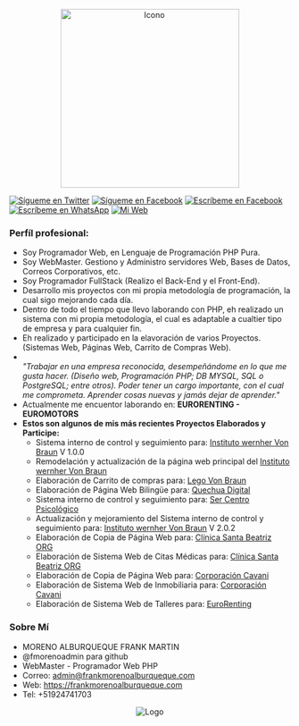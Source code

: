 <p align="center">
  <img src="https://frankmorenoalburqueque.com/images/ico490x458.png" height="320px" title="Icono">
</p>

[![Sígueme en Twitter](https://img.shields.io/twitter/follow/sendgrid.svg?style=social&label=Sígueme)](https://twitter.com/FrankMartinMor1)
[![Sígueme en Facebook](https://img.shields.io/badge/Sígueme-Faccebook-blue)](https://facebook.com/FrankMartinMA)
[![Escríbeme en Facebook](https://img.shields.io/badge/Escríbeme-Messenger-blue)](https://m.me/FrankMartinMA)
[![Escríbeme en WhatsApp](https://img.shields.io/badge/Escríbeme-WhathApp-green)](https://wa.me/51924741703)
[![Mi Web](https://img.shields.io/badge/Mi_Página-Web-blueviolet)](https://frankmorenoalburqueque.com)

### Perfíl profesional:

<ul class="list-unstyled">
	<li>Soy Programador Web, en Lenguaje de Programación PHP Pura.</li>
	<li>Soy WebMaster. Gestiono y Administro servidores Web, Bases de Datos, Correos Corporativos, etc.</li>
	<li>Soy Programador FullStack (Realizo el Back-End y el Front-End).</li>
	<li>Desarrollo mis proyectos con mi propia metodología de programación, la cual sigo mejorando cada día.</li>
	<li>Dentro de todo el tiempo que llevo laborando con PHP, eh realizado un sistema con mi propia metodología, el cual es adaptable a cualtier tipo de empresa y para cualquier fin.</li>
	<li>Eh realizado y participado en la elavoración de varios Proyectos. (Sistemas Web, Páginas Web, Carrito de Compras Web).</li>
	<li><br>
		<cite>"Trabajar en una empresa reconocida, desempeñándome en lo que me gusta hacer. (Diseño web, Programación PHP; DB MYSQL, SQL o PostgreSQL; entre otros). Poder tener un cargo importante, con el cual me comprometa. Aprender cosas nuevas y jamás dejar de aprender."</cite>
	</li>
	<li>Actualmente me encuentor laborando en: <b>EURORENTING - EUROMOTORS</b></li>
	<li><b>Estos son algunos de mis más recientes Proyectos Elaborados y Participe:</b>
		<ul>
			<li>Sistema interno de control y seguimiento para: <a href="https://institutovonbraun.edu.pe/sistem/" target="_blank">Instituto wernher Von Braun</a> V 1.0.0</li>
			<li>Remodelación y actualización de la página web principal del <a href="https://institutovonbraun.edu.pe/" target="_blank">Instituto wernher Von Braun</a></li>
			<li>Elaboración de Carrito de compras para: <a href="https://www.legovonbraun.edu.pe/" target="_blank">Lego Von Braun</a></li>
			<li>Elaboración de Página Web Bilingüe para: <a href="https://quechuadigital.com.pe/" target="_blank">Quechua Digital</a></li>
			<li>Sistema interno de control y seguimiento para: <a href="https://www.sistema.ser.pe/" target="_blank">Ser Centro Psicológico</a></li>
			<li>Actualización y mejoramiento del Sistema interno de control y seguimiento para: <a href="https://institutovonbraun.edu.pe/newsistem/" target="_blank">Instituto wernher Von Braun</a> V 2.0.2</li>
			<li>Elaboración de Copia de Página Web para: <a href="https://clinicasantabeatriz.org/" target="_blank">Clínica Santa Beatriz ORG</a></li>
			<li>Elaboración de Sistema Web de Citas Médicas para: <a href="https://sistema.clinicasantabeatriz.org/" target="_blank">Clínica Santa Beatriz ORG</a></li>
			<li>Elaboración de Copia de Página Web para: <a href="https://www.cavanicorp.pe/" target="_blank">Corporación Cavani</a></li>
			<li>Elaboración de Sistema Web de Inmobiliaria para: <a href="https://sistema.cavanicorp.pe/" target="_blank">Corporación Cavani</a></li>
			<li>Elaboración de Sistema Web de Talleres para: <a href="https://talleres-eurorenting.com/" target="_blank">EuroRenting</a></li>
		</ul>
	</li>
</ul>


### Sobre Mí

- MORENO ALBURQUEQUE FRANK MARTIN
- @fmorenoadmin para github
- WebMaster - Programador Web PHP
- Correo: admin@frankmorenoalburqueque.com
- Web: https://frankmorenoalburqueque.com
- Tel: +51924741703

<p align="center">
  <img src="https://frankmorenoalburqueque.com/images/logo480x240.png" width="auto" title="Logo">
</p>